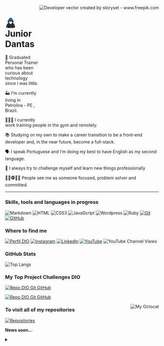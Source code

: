 <img align="right" alt="Developer vector created by storyset - www.freepik.com" height="380" src="https://github.com/juniord-dev/juniord-dev/assets/116525934/d185c3bb-9235-4344-8d44-fd9433bbad7c">

<h1>
    <a href="https://juniord-dev.github.io/">
     <img align="center" alt="Dev Gif" width="36px" src="https://github.com/0xAbdulKhalid/0xAbdulKhalid/raw/main/assets/mdImages/about_me.gif"></a>
    <span>Junior Dantas</span>
</h1>

💪 Graduated Personal Trainer who has been curious about technology since i was little.

🏜️ I’m currently living in Petrolina - PE , Brazil.

🏋️‍♂️🤳 I currently work training people in the gym and remotely.

📚 Studying on my own to make a career transition to be a front-end developer and, in the near future, become a full-stack.

🗣️ I speak Portuguese and i'm doing my best to have English as my second language.

🎯 I always try to challenge myself and learn new things professionally

🙇‍♂️🕵️🧑‍💻 People see me as someone focused, problem solver and committed.

---


### Skills, tools and languages ​​in progress
![Markdown](https://img.shields.io/badge/Markdown-000?style=for-the-badge&logo=markdown)
![HTML](https://img.shields.io/badge/HTML5-000?style=for-the-badge&logo=html5)
![CSS3](https://img.shields.io/badge/CSS3-000?style=for-the-badge&logo=css3&logoColor=264CE4)
![JavaScript](https://img.shields.io/badge/JavaScript-000?style=for-the-badge&logo=javascript)
![Wordpress](https://img.shields.io/badge/Wordpress-000?style=for-the-badge&logo=wordpress)
![Ruby](https://img.shields.io/badge/Ruby-000?style=for-the-badge&logo=ruby&logoColor=DA180F)
[![Git](https://img.shields.io/badge/Git-000?style=for-the-badge&logo=git&logoColor=E94D5F)](https://git-scm.com/doc) 
[![GitHub](https://img.shields.io/badge/GitHub-000?style=for-the-badge&logo=github&logoColor=30A3DC)](https://docs.github.com/)

### Where to find me
[![Perfil DIO](https://img.shields.io/badge/-My%20DIO%20Profile-0388fc?style=for-the-badge)](https://web.dio.me/users/etevaldo_dantas/)
[![Instagram](https://img.shields.io/badge/Instagram-000?style=for-the-badge&logo=instagram)](https://www.instagram.com/juniordantaspersonal/)
[![LinkedIn](https://img.shields.io/badge/-LinkedIn-000?style=for-the-badge&logo=linkedin&logoColor=30A3DC)](https://www.linkedin.com/in/juniordantas01/)
[![YouTube](https://img.shields.io/badge/-Youtube-red?style=for-the-badge&logo=youtube)](https://www.linkedin.com/in/juniordantas01/)
![YouTube Channel Views](https://img.shields.io/youtube/channel/views/UCv9ReihcpRBmwnMCXzQSbfA?style=flat&logo=youtube)

### GitHub Stats
![Top Langs](https://github-readme-stats-git-masterrstaa-rickstaa.vercel.app/api/top-langs/?username=juniord-dev&layout=compact&bg_color=000&border_color=fc4e03&show_icons=true&icon_color=f40061&title_color=fc4e03&text_color=FFF)

### My Top Project Challenges DIO
[![Repo DIO Git GitHub](https://github-readme-stats.vercel.app/api/pin/?username=juniord-dev&repo=dio-lab-open-source&bg_color=000&border_color=fc4e03&show_icons=true&icon_color=f40061&title_color=fc4e03&text_color=FFF)](https://github.com/juniord-dev/dio-lab-open-source)

[![Repo DIO Git GitHub](https://github-readme-stats.vercel.app/api/pin/?username=juniord-dev&repo=multi-calculadora&bg_color=000&border_color=fc4e03&show_icons=true&icon_color=f40061&title_color=fc4e03&text_color=FFF)](https://juniord-dev.github.io/multi-calculadora/)

<img align="right" alt="My Octocat" height="380" src="https://github.com/juniord-dev/juniord-dev/assets/116525934/a19b6e68-b52d-424b-80e6-f31da8f3a35c">

### To visit all of my repositories

[![Repositories](https://custom-icon-badges.herokuapp.com/badge/-All%20Repos-000?style=for-the-badge&logoColor=white&logo=repo)](https://github.com/juniord-dev?tab=repositories)
 

**News soon...**

 <details align="left">
  <summary></summary>
<a href="https://br.freepik.com/vetores-gratis/ilustracao-do-conceito-de-programacao_7118758.htm#query=desenvolvedor%20web&position=26&from_view=keyword&track=ais">Imagem de storyset</a> no Freepik
</details>
